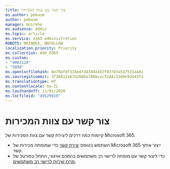 ```yaml
---
title: צור קשר עם צוות המכירות
ms.author: pebaum
author: pebaum
manager: mnirkhe
ms.audience: Admin
ms.topic: article
ms.service: o365-administration
ROBOTS: NOINDEX, NOFOLLOW
localization_priority: Priority
ms.collection: Adm_O365
ms.custom:
- "9003120"
- "5898"
ms.openlocfilehash: 8e76bf8f318e4fd438da182f93703a547531aa01
ms.sourcegitcommit: 3f36012ab7d2088a708bcacf2d4c3169e9d443f3
ms.translationtype: HT
ms.contentlocale: he-IL
ms.lasthandoff: 12/01/2020
ms.locfileid: "49529019"
---
```

# <a name="contact-the-sales-team"></a>צור קשר עם צוות המכירות

קיימות כמה דרכים ליצירת קשר עם צוות המכירות של Microsoft 365.

- השתמש בטופס  [יצירת קשר](https://go.microsoft.com/fwlink/p/?LinkId=518644&clcid=0x0409)  כדי שמומחה מכירות של Microsoft 365 ייצור איתך קשר.
- כדי ליצור קשר עם מומחה לרישוי רב משתמשים בהסכם ארגוני, התחל בפורטל של [מרכז שירות לרישוי רב משתמשים](https://go.microsoft.com/fwlink/p/?LinkId=329762).
